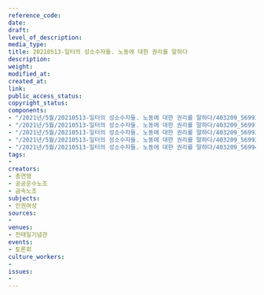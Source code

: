 ```yaml
---
reference_code: 
date: 
draft: 
level_of_description: 
media_type: 
title: 20210513-일터의 성소수자들. 노동에 대한 권리를 말하다
description: 
weight: 
modified_at: 
created_at: 
link: 
public_access_status: 
copyright_status: 
components:
- "/2021년/5월/20210513-일터의 성소수자들. 노동에 대한 권리를 말하다/403209_56993_5645 (1).jpg"
- "/2021년/5월/20210513-일터의 성소수자들. 노동에 대한 권리를 말하다/403209_56991_5559.jpg"
- "/2021년/5월/20210513-일터의 성소수자들. 노동에 대한 권리를 말하다/403209_56993_5645.jpg"
- "/2021년/5월/20210513-일터의 성소수자들. 노동에 대한 권리를 말하다/403209_56992_5620.jpg"
- "/2021년/5월/20210513-일터의 성소수자들. 노동에 대한 권리를 말하다/403209_56994_577.jpg"
tags:
- 
creators:
- 총연맹
- 공공운수노조
- 금속노조
subjects:
- 인권여성
sources:
- 
venues:
- 전태일기념관
events:
- 토론회
culture_workers:
- 
issues:
- 
---
```

